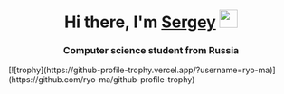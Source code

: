 <h1 align="center">Hi there, I'm <a href="https://github.com/hhaty" target="_blank">Sergey</a> 
<img src="https://github.com/blackcater/blackcater/raw/main/images/Hi.gif" height="32"/></h1>
<h3 align="center">Computer science student from Russia</h3>
[![trophy](https://github-profile-trophy.vercel.app/?username=ryo-ma)](https://github.com/ryo-ma/github-profile-trophy)
